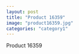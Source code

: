 ```yaml
---
layout: post
title: "Product 16359"
image: "product16359.jpg"
categories: "category1"
---
```

Product 16359
